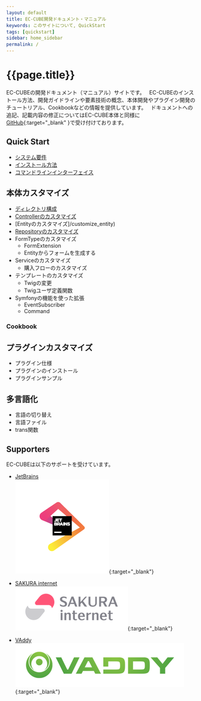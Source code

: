 ```yaml
---
layout: default
title: EC-CUBE開発ドキュメント・マニュアル
keywords: このサイトについて, QuickStart
tags: [quickstart]
sidebar: home_sidebar
permalink: /
---
```


# {{page.title}}

 EC-CUBEの開発ドキュメント（マニュアル）サイトです。    
 EC-CUBEのインストール方法、開発ガイドラインや要素技術の概念、本体開発やプラグイン開発のチュートリアル、Cookbookなどの情報を提供しています。  
 ドキュメントへの追記、記載内容の修正についてはEC-CUBE本体と同様に[GitHub](https://github.com/EC-CUBE/ec-cube.github.io/){:target="_blank"
}で受け付けております。

## Quick Start

+ [システム要件](/quickstart_requirement)
+ [インストール方法](/quickstart_install)
+ [コマンドラインインターフェイス](/quickstart_cli)

## 本体カスタマイズ
+ [ディレクトリ構成](/spec_directory-structure)
+ [Controllerのカスタマイズ](/customize_controller)
+ [Entityのカスタマイズ]/customize_entity)
+ [Repositoryのカスタマイズ](/customize_repository)
+ FormTypeのカスタマイズ
    + FormExtension
    + Entityからフォームを生成する
+ Serviceのカスタマイズ
    + 購入フローのカスタマイズ
+ テンプレートのカスタマイズ
    + Twigの変更
    + Twigユーザ定義関数
+ Symfonyの機能を使った拡張
    + EventSubscriber
    + Command

### Cookbook

## プラグインカスタマイズ
+ プラグイン仕様
+ プラグインのインストール
+ プラグインサンプル

## 多言語化
+ 言語の切り替え
+ 言語ファイル
+ trans関数

## Supporters

EC-CUBEは以下のサポートを受けています。

+ [JetBrains](https://www.jetbrains.com/)  
[![JetBrains](/images/logo_JetBrains_4.png)](https://www.jetbrains.com/){:target="_blank"}  

+ [SAKURA internet](https://www.sakura.ad.jp/)  
[![SAKURA internet](/images/3-1-2line-rgb-whiteback.png)](https://www.sakura.ad.jp/){:target="_blank"}  

+ [VAddy](https://vaddy.net/ja/)  
[![VAddy](/images/VAddy_logo.png)](https://vaddy.net/ja/){:target="_blank"}  